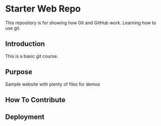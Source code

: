 # Starter Web Repo

This repository is for showing how Git and GitHub work. Learning how to use git.

## Introduction

This is a basic git course.

## Purpose

Sample website with plenty of files for demos

## How To Contribute

## Deployment